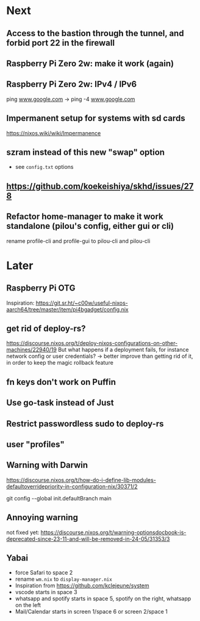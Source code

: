# Next
## Access to the bastion through the tunnel, and forbid port 22 in the firewall

## Raspberry Pi Zero 2w: make it work (again)

## Raspberry Pi Zero 2w: IPv4 / IPv6

ping www.google.com -> ping -4 www.google.com

## Impermanent setup for systems with sd cards

https://nixos.wiki/wiki/Impermanence

## szram instead of this new "swap" option

- see `config.txt` options

## https://github.com/koekeishiya/skhd/issues/278

## Refactor home-manager to make it work standalone (pilou's config, either gui or cli)

rename profile-cli and profile-gui to pilou-cli and pilou-cli

# Later

## Raspberry Pi OTG

Inspiration: https://git.sr.ht/~c00w/useful-nixos-aarch64/tree/master/item/pi4bgadget/config.nix

## get rid of deploy-rs?

https://discourse.nixos.org/t/deploy-nixos-configurations-on-other-machines/22940/19
But what happens if a deployment fails, for instance network config or user credentials?
-> better improve than getting rid of it, in order to keep the magic rollback feature

## fn keys don't work on Puffin

## Use go-task instead of Just

## Restrict passwordless sudo to deploy-rs

## user "profiles"

## Warning with Darwin

https://discourse.nixos.org/t/how-do-i-define-lib-modules-defaultoverridepriority-in-configuration-nix/30371/2

git config --global init.defaultBranch main

## Annoying warning

not fixed yet:
https://discourse.nixos.org/t/warning-optionsdocbook-is-deprecated-since-23-11-and-will-be-removed-in-24-05/31353/3

## Yabai

- force Safari to space 2
- rename `wm.nix` to `display-manager.nix`
- Inspiration from https://github.com/kclejeune/system
- vscode starts in space 3
- whatsapp and spotify starts in space 5, spotify on the right, whatsapp on the left
- Mail/Calendar starts in screen 1/space 6 or screen 2/space 1
